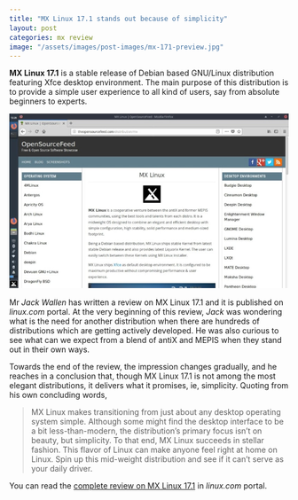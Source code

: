 ```yaml
---
title: "MX Linux 17.1 stands out because of simplicity"
layout: post
categories: mx review
image: "/assets/images/post-images/mx-171-preview.jpg"
---
```


**MX Linux 17.1** is a stable release of Debian based GNU/Linux distribution featuring Xfce desktop environment. The main purpose of this distribution is to provide a simple user experience to all kind of users, say from absolute beginners to experts.

![A preview of MX Linux 17.0 - Courtesy distroscreens](/assets/images/post-images/mx-171-preview.jpg)

Mr *Jack Wallen* has written a review on MX Linux 17.1 and it is published on *linux.com* portal. At the very beginning of this review, *Jack* was wondering what is the need for another distribution when there are hundreds of distributions which are getting actively developed. He was also curious to see what can we expect from a blend of antiX and MEPIS when they stand out in their own ways.

Towards the end of the review, the impression changes gradually, and he reaches in a conclusion that, though MX Linux 17.1 is not among the most elegant distributions, it delivers what it promises, ie, simplicity. Quoting from his own concluding words,
> MX Linux makes transitioning from just about any desktop operating system simple. Although some might find the desktop interface to be a bit less-than-modern, the distribution’s primary focus isn’t on beauty, but simplicity. To that end, MX Linux succeeds in stellar fashion. This flavor of Linux can make anyone feel right at home on Linux. Spin up this mid-weight distribution and see if it can’t serve as your daily driver.

You can read the [complete review on MX Linux 17.1](https://www.linux.com/learn/intro-to-linux/2018/4/mx-linux-mid-weight-distro-focused-simplicity) in *linux.com* portal.


